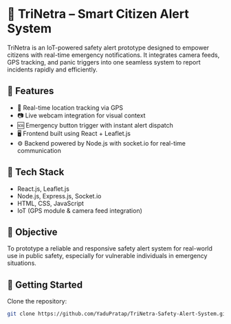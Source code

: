 # 🚨 TriNetra – Smart Citizen Alert System

TriNetra is an IoT-powered safety alert prototype designed to empower citizens with real-time emergency notifications. It integrates camera feeds, GPS tracking, and panic triggers into one seamless system to report incidents rapidly and efficiently.

## 🔧 Features

- 📍 Real-time location tracking via GPS
- 📷 Live webcam integration for visual context
- 🆘 Emergency button trigger with instant alert dispatch
- 🖥️ Frontend built using React + Leaflet.js
- ⚙️ Backend powered by Node.js with socket.io for real-time communication

## 🧠 Tech Stack

- React.js, Leaflet.js
- Node.js, Express.js, Socket.io
- HTML, CSS, JavaScript
- IoT (GPS module & camera feed integration)

## 🎯 Objective

To prototype a reliable and responsive safety alert system for real-world use in public safety, especially for vulnerable individuals in emergency situations.

## 🚀 Getting Started

Clone the repository:

```bash
git clone https://github.com/YaduPratap/TriNetra-Safety-Alert-System.git

